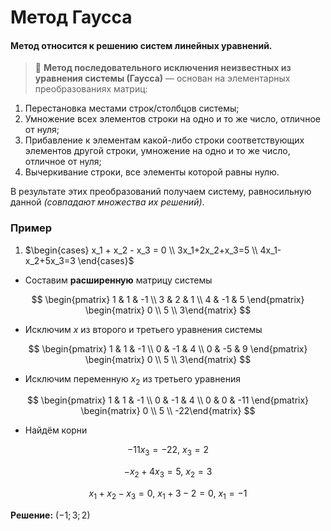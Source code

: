 # Метод Гаусса

#### Метод относится к решению систем линейных уравнений.

> :book: **Метод последовательного исключения неизвестных из уравнения системы (Гаусса)** — основан на элементарных преобразованиях матриц:

1. Перестановка местами строк/столбцов системы;
2. Умножение всех элементов строки на одно и то же число, отличное от нуля;
3. Прибавление к элементам какой-либо строки соответствующих элементов другой строки, умножение на одно и то же число, отличное от нуля;
4. Вычеркивание строки, все элементы которой равны нулю.

В результате этих преобразований получаем систему, равносильную данной *(совпадают множества их решений)*.

### Пример

1. $\begin{cases}
x_1 + x_2 - x_3 = 0 \\ 
3x_1+2x_2+x_3=5 \\ 
4x_1-x_2+5x_3=3
\end{cases}$

- Составим **расширенную** матрицу системы

$$
\begin{pmatrix}
1 & 1 & -1 \\
3 & 2 & 1 \\
4 & -1 & 5
\end{pmatrix} \begin{matrix} 0 \\ 5 \\ 3\end{matrix}
$$

- Исключим $x$ из второго и третьего уравнения системы

$$
\begin{pmatrix}
1 & 1 & -1 \\
0 & -1 & 4 \\
0 & -5 & 9
\end{pmatrix} \begin{matrix} 0 \\ 5 \\ 3\end{matrix}
$$

- Исключим переменную $x_2$ из третьего уравнения

$$
\begin{pmatrix}
1 & 1 & -1 \\
0 & -1 & 4 \\
0 & 0 & -11
\end{pmatrix} \begin{matrix} 0 \\ 5 \\ -22\end{matrix}
$$

- Найдём корни

$$
-11x_3 = -22,\ x_3 = 2
$$

$$
-x_2+4x_3 = 5,\ x_2=3
$$

$$
x_1+x_2-x_3 = 0,\ x_1+3-2=0,\ x_1=-1
$$

**Решение:** $(-1;3;2)$